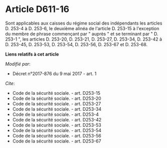 # Article D611-16

Sont applicables aux caisses du régime social des indépendants les articles D. 253-4 à D. 253-6, le deuxième alinéa de
l'article D. 253-15 à l'exception du membre de phrase commençant par " auprès " et se terminant par " D. 253-1 ", les
articles D. 253-20, D. 253-21, D. 253-27, D. 253-34, D. 253-42 à D. 253-45, D. 253-53, D. 253-54, 
D. 253-56, D. 253-67 et D. 253-68.

**Liens relatifs à cet article**

_Modifié par_:

  - Décret n°2017-876 du 9 mai 2017 - art. 1

_Cite_:

  - Code de la sécurité sociale. - art. D253-15
  - Code de la sécurité sociale. - art. D253-20
  - Code de la sécurité sociale. - art. D253-27
  - Code de la sécurité sociale. - art. D253-34
  - Code de la sécurité sociale. - art. D253-4
  - Code de la sécurité sociale. - art. D253-42
  - Code de la sécurité sociale. - art. D253-53
  - Code de la sécurité sociale. - art. D253-54
  - Code de la sécurité sociale. - art. D253-56
  - Code de la sécurité sociale. - art. D253-67
